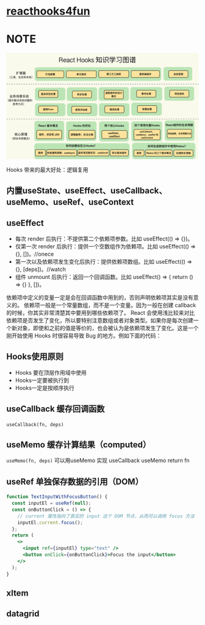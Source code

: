 # [reacthooks4fun](https://shonesinglone.github.io/reacthooks4fun/)

# NOTE

![hooks学习只是图谱](./public/a.png)

Hooks 带来的最大好处：逻辑复用

## 内置useState、useEffect、useCallback、useMemo、useRef、useContext

## useEffect

- 每次 render 后执行：不提供第二个依赖项参数。比如
useEffect(() => {})。
- 仅第一次 render 后执行：提供一个空数组作为依赖项。比如
useEffect(() => {}, [])。//onece
- 第一次以及依赖项发生变化后执行：提供依赖项数组。比如
useEffect(() => {}, [deps])。//watch
- 组件 unmount 后执行：返回一个回调函数。比如
useEffect() => { return () => {} }, [])。

依赖项中定义的变量一定是会在回调函数中用到的，否则声明依赖项其实是没有意义的。
依赖项一般是一个常量数组，而不是一个变量。因为一般在创建 callback 的时候，你其实非常清楚其中要用到哪些依赖项了。
React 会使用浅比较来对比依赖项是否发生了变化，所以要特别注意数组或者对象类型。如果你是每次创建一个新对象，即使和之前的值是等价的，也会被认为是依赖项发生了变化。这是一个刚开始使用 Hooks 时很容易导致 Bug 的地方。例如下面的代码：

## Hooks使用原则

- Hooks 要在顶层作用域中使用
- Hooks一定要被执行到
- Hooks一定是按顺序执行

## useCallback 缓存回调函数

`useCallback(fn, deps)`

## useMemo 缓存计算结果（computed）

`useMemo(fn, deps)`
可以用useMemo 实现 useCallback
useMemo return fn

## useRef 单独保存数据的引用（DOM）

```jsx
function TextInputWithFocusButton() {
  const inputEl = useRef(null);
  const onButtonClick = () => {
    // current 属性指向了真实的 input 这个 DOM 节点，从而可以调用 focus 方法
    inputEl.current.focus();
  };
  return (
    <>
      <input ref={inputEl} type="text" />
      <button onClick={onButtonClick}>Focus the input</button>
    </>
  );
}
```

## xItem

## datagrid
